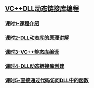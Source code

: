## [VC++DLL动态链接库编程](https://study.163.com/course/courseMain.htm?courseId=1003586013)
### [课时1-课程介绍](https://study.163.com/course/courseMain.htm?courseId=1003586013)
### [课时2-DLL动态库的原理讲解](https://study.163.com/course/courseLearn.htm?courseId=1003586013#/learn/video?lessonId=1004088362&courseId=1003586013)
### [课时3-VC++静态库编译](https://study.163.com/course/courseLearn.htm?courseId=1003586013#/learn/video?lessonId=1004086375&courseId=1003586013)
### [课时4-DLL动态链接库创建](https://study.163.com/course/courseLearn.htm?courseId=1003586013#/learn/video?lessonId=1004087388&courseId=1003586013)
### [课时5-直接通过代码访问DLL中的函数](https://study.163.com/course/courseLearn.htm?courseId=1003586013#/learn/video?lessonId=1004090372&courseId=1003586013)
